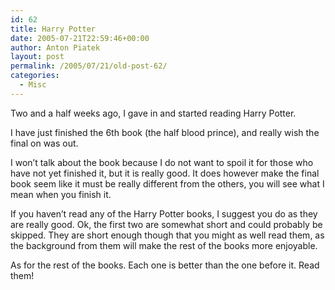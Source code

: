 ```yaml
---
id: 62
title: Harry Potter
date: 2005-07-21T22:59:46+00:00
author: Anton Piatek
layout: post
permalink: /2005/07/21/old-post-62/
categories:
  - Misc
---
```

Two and a half weeks ago, I gave in and started reading Harry Potter. 

I have just finished the 6th book (the half blood prince), and really wish the final on was out. 

I won&#8217;t talk about the book because I do not want to spoil it for those who have not yet finished it, but it is really good. It does however make the final book seem like it must be really different from the others, you will see what I mean when you finish it.

If you haven&#8217;t read any of the Harry Potter books, I suggest you do as they are really good. Ok, the first two are somewhat short and could probably be skipped. They are short enough though that you might as well read them, as the background from them will make the rest of the books more enjoyable. 

As for the rest of the books. Each one is better than the one before it. Read them!